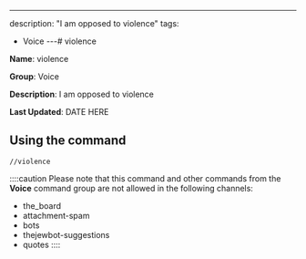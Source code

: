 ---
description: "I am opposed to violence"
tags:
  - Voice
---# violence

**Name**: violence

**Group**: Voice

**Description**: I am opposed to violence

**Last Updated**: DATE HERE

## Using the command

    //violence

::::caution Please note that this command and other commands from the **Voice** command group are not allowed in the following channels:
- the_board
- attachment-spam
- bots
- thejewbot-suggestions
- quotes
::::